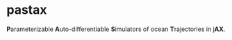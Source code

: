 # pastax

**P**arameterizable **A**uto-differentiable **S**imulators of ocean **T**rajectories in j**AX**.
